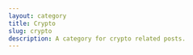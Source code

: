 ```yaml
---
layout: category
title: Crypto
slug: crypto
description: A category for crypto related posts.
---
```

